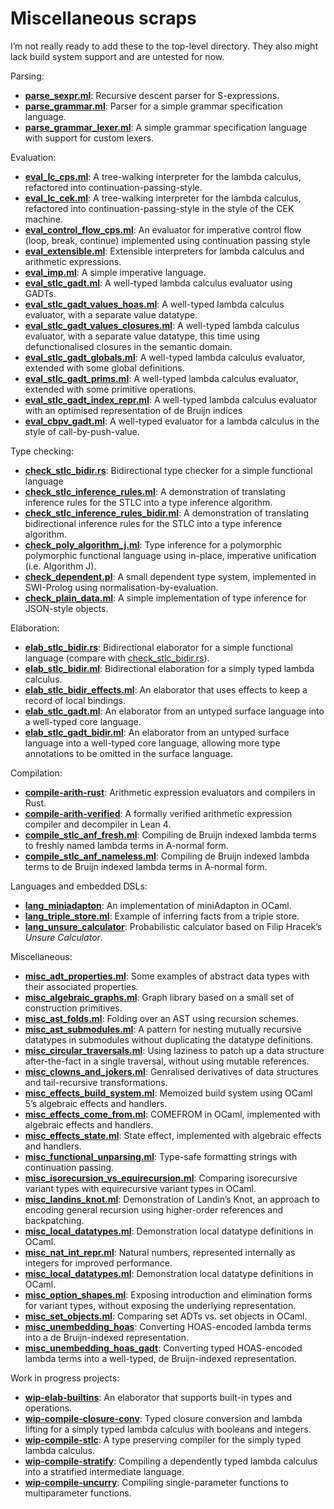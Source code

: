 # Miscellaneous scraps

I’m not really ready to add these to the top-level directory. They also might
lack build system support and are untested for now.

Parsing:

- [**parse_sexpr.ml**](./parse_sexpr.ml):
  Recursive descent parser for S-expressions.
- [**parse_grammar.ml**](./parse_grammar.ml):
  Parser for a simple grammar specification language.
- [**parse_grammar_lexer.ml**](./parse_grammar_lexer.ml):
  A simple grammar specification language with support for custom lexers.

Evaluation:

- [**eval_lc_cps.ml**](./eval_lc_cek.ml): A tree-walking interpreter for the
  lambda calculus, refactored into continuation-passing-style.
- [**eval_lc_cek.ml**](./eval_lc_cek.ml): A tree-walking interpreter for the
  lambda calculus, refactored into continuation-passing-style in the style of
  the CEK machine.
- [**eval_control_flow_cps.ml**](./eval_control_flow_cps.ml):
  An evaluator for imperative control flow (loop, break, continue) implemented
  using continuation passing style
- [**eval_extensible.ml**](./eval_extensible.ml): Extensible interpreters for
  lambda calculus and arithmetic expressions.
- [**eval_imp.ml**](./eval_imp.ml):
  A simple imperative language.
- [**eval_stlc_gadt.ml**](./eval_stlc_gadt.ml):
  A well-typed lambda calculus evaluator using GADTs.
- [**eval_stlc_gadt_values_hoas.ml**](./eval_stlc_gadt_values_hoas.ml):
  A well-typed lambda calculus evaluator, with a separate value datatype.
- [**eval_stlc_gadt_values_closures.ml**](./eval_stlc_gadt_values_closures.ml):
  A well-typed lambda calculus evaluator, with a separate value datatype, this
  time using defunctionalised closures in the semantic domain.
- [**eval_stlc_gadt_globals.ml**](./eval_stlc_gadt_globals.ml):
  A well-typed lambda calculus evaluator, extended with some global definitions.
- [**eval_stlc_gadt_prims.ml**](./eval_stlc_gadt_primns.ml):
  A well-typed lambda calculus evaluator, extended with some primitive operations.
- [**eval_stlc_gadt_index_repr.ml**](./eval_stlc_gadt_index_repr.ml):
  A well-typed lambda calculus evaluator with an optimised representation of de
  Bruijn indices
- [**eval_cbpv_gadt.ml**](./eval_cbpv_gadt.ml):
  A well-typed evaluator for a lambda calculus in the style of call-by-push-value.

Type checking:

- [**check_stlc_bidir.rs**](./check_stlc_bidir.rs):
  Bidirectional type checker for a simple functional language
- [**check_stlc_inference_rules.ml**](./check_stlc_inference_rules.ml):
  A demonstration of translating inference rules for the STLC into a type
  inference algorithm.
- [**check_stlc_inference_rules_bidir.ml**](./check_stlc_inference_rules_bidir.ml):
  A demonstration of translating bidirectional inference rules for the STLC into
  a type inference algorithm.
- [**check_poly_algorithm_j.ml**](./check_poly_algorithm_j.ml):
  Type inference for a polymorphic polymorphic functional language using
  in-place, imperative unification (i.e. Algorithm J).
- [**check_dependent.pl**](./check_dependent.pl):
  A small dependent type system, implemented in SWI-Prolog using normalisation-by-evaluation.
- [**check_plain_data.ml**](./check_plain_data.ml):
  A simple implementation of type inference for JSON-style objects.

Elaboration:

- [**elab_stlc_bidir.rs**](./elab_stlc_bidir.rs):
  Bidirectional elaborator for a simple functional language
  (compare with [check_stlc_bidir.rs](./check_stlc_bidir.rs)).
- [**elab_stlc_bidir.ml**](./elab_stlc_bidir.ml):
  Bidirectional elaboration for a simply typed lambda calculus.
- [**elab_stlc_bidir_effects.ml**](./elab_stlc_bidir_effects.ml):
  An elaborator that uses effects to keep a record of local bindings.
- [**elab_stlc_gadt.ml**](./elab_stlc_gadt.ml):
  An elaborator from an untyped surface language into a well-typed core language.
- [**elab_stlc_gadt_bidir.ml**](./elab_stlc_gadt_bidir.ml):
  An elaborator from an untyped surface language into a well-typed core language,
  allowing more type annotations to be omitted in the surface language.

Compilation:

- [**compile-arith-rust**](./compile-arith-rust/):
  Arithmetic expression evaluators and compilers in Rust.
- [**compile-arith-verified**](./compile-arith-verified/):
  A formally verified arithmetic expression compiler and decompiler in Lean 4.
- [**compile_stlc_anf_fresh.ml**](compile_stlc_anf_fresh.ml):
  Compiling de Bruijn indexed lambda terms to freshly named lambda terms in A-normal form.
- [**compile_stlc_anf_nameless.ml**](compile_stlc_anf_nameless.ml):
  Compiling de Bruijn indexed lambda terms to de Bruijn indexed lambda terms in A-normal form.

Languages and embedded DSLs:

- [**lang_miniadapton**](lang_miniadapton.ml):
  An implementation of miniAdapton in OCaml.
- [**lang_triple_store.ml**](./lang_triple_store.ml):
  Example of inferring facts from a triple store.
- [**lang_unsure_calculator**](./lang_unsure_calculator.ml):
  Probabilistic calculator based on Filip Hracek’s _Unsure Calculator_.

Miscellaneous:

- [**misc_adt_properties.ml**](./misc_adt_properties.ml):
  Some examples of abstract data types with their associated properties.
- [**misc_algebraic_graphs.ml**](./misc_algebraic_graphs.ml):
  Graph library based on a small set of construction primitives.
- [**misc_ast_folds.ml**](./misc_ast_folds.ml):
  Folding over an AST using recursion schemes.
- [**misc_ast_submodules.ml**](./misc_ast_submodules.ml):
  A pattern for nesting mutually recursive datatypes in submodules without
  duplicating the datatype definitions.
- [**misc_circular_traversals.ml**](./misc_circular_traversals.ml):
  Using laziness to patch up a data structure after-the-fact in a single
  traversal, without using mutable references.
- [**misc_clowns_and_jokers.ml**](./misc_clowns_and_jokers.ml):
  Genralised derivatives of data structures and tail-recursive transformations.
- [**misc_effects_build_system.ml**](./misc_effects_build_system.ml):
  Memoized build system using OCaml 5’s algebraic effects and handlers.
- [**misc_effects_come_from.ml**](./misc_effects_come_from.ml):
  COMEFROM in OCaml, implemented with algebraic effects and handlers.
- [**misc_effects_state.ml**](./misc_effects_state.ml):
  State effect, implemented with algebraic effects and handlers.
- [**misc_functional_unparsing.ml**](./misc_functional_unparsing.ml):
  Type-safe formatting strings with continuation passing.
- [**misc_isorecursion_vs_equirecursion.ml**](./misc_isorecursion_vs_equirecursion.ml):
  Comparing isorecursive variant types with equirecursive variant types in OCaml.
- [**misc_landins_knot.ml**](./misc_landins_knot.ml):
  Demonstration of Landin’s Knot, an approach to encoding general recursion
  using higher-order references and backpatching.
- [**misc_local_datatypes.ml**](./misc_local_datatypes.ml):
  Demonstration local datatype definitions in OCaml.
- [**misc_nat_int_repr.ml**](./misc_nat_int_repr.ml):
  Natural numbers, represented internally as integers for improved performance.
- [**misc_local_datatypes.ml**](./misc_local_datatypes.ml):
  Demonstration local datatype definitions in OCaml.
- [**misc_option_shapes.ml**](./misc_option_shapes.ml):
  Exposing introduction and elimination forms for variant types, without
  exposing the underlying representation.
- [**misc_set_objects.ml**](./misc_set_objects.ml):
  Comparing set ADTs vs. set objects in OCaml.
- [**misc_unembedding_hoas**](./misc_unembedding_hoas.ml):
  Converting HOAS-encoded lambda terms into a de Bruijn-indexed representation.
- [**misc_unembedding_hoas_gadt**](./misc_unembedding_hoas_gadt.ml):
  Converting typed HOAS-encoded lambda terms into a well-typed, de Bruijn-indexed representation.

Work in progress projects:

- [**wip-elab-builtins**](./wip-elab-builtins/):
  An elaborator that supports built-in types and operations.
- [**wip-compile-closure-conv**](./wip-compile-closure-conv):
  Typed closure conversion and lambda lifting for a simply typed lambda calculus
  with booleans and integers.
- [**wip-compile-stlc**](./wip-compile-stlc):
  A type preserving compiler for the simply typed lambda calculus.
- [**wip-compile-stratify**](./wip-compile-stratify/):
  Compiling a dependently typed lambda calculus into a stratified intermediate
  language.
- [**wip-compile-uncurry**](./wip-compile-uncurry/):
  Compiling single-parameter functions to multiparameter functions.
